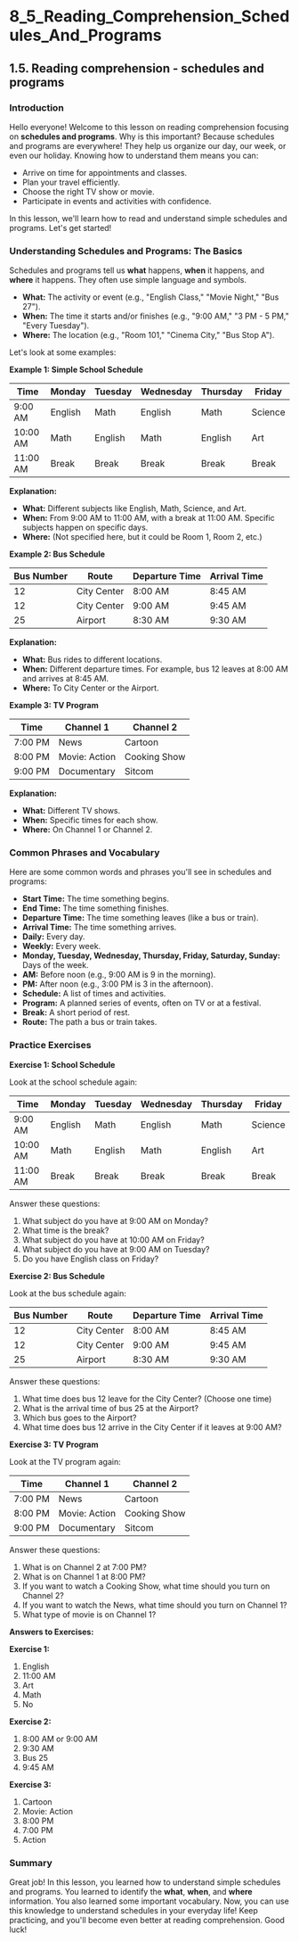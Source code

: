 # 8_5_Reading_Comprehension_Schedules_And_Programs

## 1.5. Reading comprehension - schedules and programs

### Introduction

Hello everyone! Welcome to this lesson on reading comprehension focusing on **schedules and programs**. Why is this important? Because schedules and programs are everywhere! They help us organize our day, our week, or even our holiday. Knowing how to understand them means you can:

*   Arrive on time for appointments and classes.
*   Plan your travel efficiently.
*   Choose the right TV show or movie.
*   Participate in events and activities with confidence.

In this lesson, we'll learn how to read and understand simple schedules and programs. Let's get started!

### Understanding Schedules and Programs: The Basics

Schedules and programs tell us **what** happens, **when** it happens, and **where** it happens. They often use simple language and symbols.

*   **What:** The activity or event (e.g., "English Class," "Movie Night," "Bus 27").
*   **When:** The time it starts and/or finishes (e.g., "9:00 AM," "3 PM - 5 PM," "Every Tuesday").
*   **Where:** The location (e.g., "Room 101," "Cinema City," "Bus Stop A").

Let's look at some examples:

**Example 1: Simple School Schedule**

| Time    | Monday      | Tuesday     | Wednesday   | Thursday    | Friday      |
| ------- | ----------- | ----------- | ----------- | ----------- | ----------- |
| 9:00 AM | English     | Math        | English     | Math        | Science     |
| 10:00 AM| Math        | English     | Math        | English     | Art         |
| 11:00 AM| Break       | Break       | Break       | Break       | Break       |

**Explanation:**

*   **What:** Different subjects like English, Math, Science, and Art.
*   **When:** From 9:00 AM to 11:00 AM, with a break at 11:00 AM. Specific subjects happen on specific days.
*   **Where:** (Not specified here, but it could be Room 1, Room 2, etc.)

**Example 2: Bus Schedule**

| Bus Number | Route       | Departure Time | Arrival Time |
| ---------- | ----------- | -------------- | ------------- |
| 12         | City Center | 8:00 AM        | 8:45 AM       |
| 12         | City Center | 9:00 AM        | 9:45 AM       |
| 25         | Airport     | 8:30 AM        | 9:30 AM       |

**Explanation:**

*   **What:**  Bus rides to different locations.
*   **When:** Different departure times. For example, bus 12 leaves at 8:00 AM and arrives at 8:45 AM.
*   **Where:**  To City Center or the Airport.

**Example 3: TV Program**

| Time    | Channel 1        | Channel 2       |
| ------- | ---------------- | ---------------- |
| 7:00 PM | News             | Cartoon          |
| 8:00 PM | Movie: Action    | Cooking Show     |
| 9:00 PM | Documentary      | Sitcom           |

**Explanation:**

*   **What:** Different TV shows.
*   **When:**  Specific times for each show.
*   **Where:** On Channel 1 or Channel 2.

### Common Phrases and Vocabulary

Here are some common words and phrases you'll see in schedules and programs:

*   **Start Time:** The time something begins.
*   **End Time:** The time something finishes.
*   **Departure Time:** The time something leaves (like a bus or train).
*   **Arrival Time:** The time something arrives.
*   **Daily:** Every day.
*   **Weekly:** Every week.
*   **Monday, Tuesday, Wednesday, Thursday, Friday, Saturday, Sunday:** Days of the week.
*   **AM:** Before noon (e.g., 9:00 AM is 9 in the morning).
*   **PM:** After noon (e.g., 3:00 PM is 3 in the afternoon).
*   **Schedule:** A list of times and activities.
*   **Program:** A planned series of events, often on TV or at a festival.
*   **Break:** A short period of rest.
*   **Route:** The path a bus or train takes.

### Practice Exercises

**Exercise 1: School Schedule**

Look at the school schedule again:

| Time    | Monday      | Tuesday     | Wednesday   | Thursday    | Friday      |
| ------- | ----------- | ----------- | ----------- | ----------- | ----------- |
| 9:00 AM | English     | Math        | English     | Math        | Science     |
| 10:00 AM| Math        | English     | Math        | English     | Art         |
| 11:00 AM| Break       | Break       | Break       | Break       | Break       |

Answer these questions:

1.  What subject do you have at 9:00 AM on Monday?
2.  What time is the break?
3.  What subject do you have at 10:00 AM on Friday?
4.  What subject do you have at 9:00 AM on Tuesday?
5.  Do you have English class on Friday?

**Exercise 2: Bus Schedule**

Look at the bus schedule again:

| Bus Number | Route       | Departure Time | Arrival Time |
| ---------- | ----------- | -------------- | ------------- |
| 12         | City Center | 8:00 AM        | 8:45 AM       |
| 12         | City Center | 9:00 AM        | 9:45 AM       |
| 25         | Airport     | 8:30 AM        | 9:30 AM       |

Answer these questions:

1.  What time does bus 12 leave for the City Center? (Choose one time)
2.  What is the arrival time of bus 25 at the Airport?
3.  Which bus goes to the Airport?
4.  What time does bus 12 arrive in the City Center if it leaves at 9:00 AM?

**Exercise 3: TV Program**

Look at the TV program again:

| Time    | Channel 1        | Channel 2       |
| ------- | ---------------- | ---------------- |
| 7:00 PM | News             | Cartoon          |
| 8:00 PM | Movie: Action    | Cooking Show     |
| 9:00 PM | Documentary      | Sitcom           |

Answer these questions:

1.  What is on Channel 2 at 7:00 PM?
2.  What is on Channel 1 at 8:00 PM?
3.  If you want to watch a Cooking Show, what time should you turn on Channel 2?
4.  If you want to watch the News, what time should you turn on Channel 1?
5.  What type of movie is on Channel 1?

**Answers to Exercises:**

**Exercise 1:**

1.  English
2.  11:00 AM
3.  Art
4.  Math
5.  No

**Exercise 2:**

1.  8:00 AM or 9:00 AM
2.  9:30 AM
3.  Bus 25
4.  9:45 AM

**Exercise 3:**

1.  Cartoon
2.  Movie: Action
3.  8:00 PM
4.  7:00 PM
5.  Action

### Summary

Great job! In this lesson, you learned how to understand simple schedules and programs. You learned to identify the **what**, **when**, and **where** information. You also learned some important vocabulary. Now, you can use this knowledge to understand schedules in your everyday life! Keep practicing, and you'll become even better at reading comprehension. Good luck!
